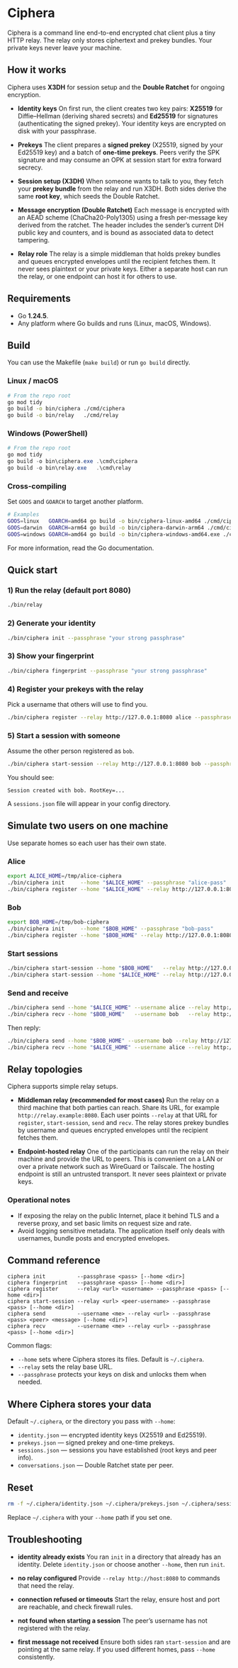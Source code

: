 # Ciphera

Ciphera is a command line end-to-end encrypted chat client plus a tiny HTTP relay. The relay only stores ciphertext and prekey bundles. Your private keys never leave your machine.

## How it works

Ciphera uses **X3DH** for session setup and the **Double Ratchet** for ongoing encryption.

* **Identity keys**
  On first run, the client creates two key pairs:
  **X25519** for Diffie–Hellman (deriving shared secrets) and **Ed25519** for signatures (authenticating the signed prekey).
  Your identity keys are encrypted on disk with your passphrase.

* **Prekeys**
  The client prepares a **signed prekey** (X25519, signed by your Ed25519 key) and a batch of **one-time prekeys**. Peers verify the SPK signature and may consume an OPK at session start for extra forward secrecy.

* **Session setup (X3DH)**
  When someone wants to talk to you, they fetch your **prekey bundle** from the relay and run X3DH. Both sides derive the same **root key**, which seeds the Double Ratchet.

* **Message encryption (Double Ratchet)**
  Each message is encrypted with an AEAD scheme (ChaCha20-Poly1305) using a fresh per-message key derived from the ratchet. The header includes the sender’s current DH public key and counters, and is bound as associated data to detect tampering.

* **Relay role**
  The relay is a simple middleman that holds prekey bundles and queues encrypted envelopes until the recipient fetches them. It never sees plaintext or your private keys. Either a separate host can run the relay, or one endpoint can host it for others to use.

## Requirements

* Go **1.24.5**.
* Any platform where Go builds and runs (Linux, macOS, Windows).

## Build

You can use the Makefile (`make build`) or run `go build` directly.

### Linux / macOS

```sh
# From the repo root
go mod tidy
go build -o bin/ciphera ./cmd/ciphera
go build -o bin/relay   ./cmd/relay
```

### Windows (PowerShell)

```powershell
# From the repo root
go mod tidy
go build -o bin\ciphera.exe .\cmd\ciphera
go build -o bin\relay.exe   .\cmd\relay
```

### Cross-compiling

Set `GOOS` and `GOARCH` to target another platform.

```sh
# Examples
GOOS=linux   GOARCH=amd64 go build -o bin/ciphera-linux-amd64 ./cmd/ciphera
GOOS=darwin  GOARCH=arm64 go build -o bin/ciphera-darwin-arm64 ./cmd/ciphera
GOOS=windows GOARCH=amd64 go build -o bin/ciphera-windows-amd64.exe ./cmd/ciphera
```

For more information, read the Go documentation.

## Quick start

### 1) Run the relay (default port 8080)

```sh
./bin/relay
```

### 2) Generate your identity

```sh
./bin/ciphera init --passphrase "your strong passphrase"
```

### 3) Show your fingerprint

```sh
./bin/ciphera fingerprint --passphrase "your strong passphrase"
```

### 4) Register your prekeys with the relay

Pick a username that others will use to find you.

```sh
./bin/ciphera register --relay http://127.0.0.1:8080 alice --passphrase "your strong passphrase"
```

### 5) Start a session with someone

Assume the other person registered as `bob`.

```sh
./bin/ciphera start-session --relay http://127.0.0.1:8080 bob --passphrase "your strong passphrase"
```

You should see:

```text
Session created with bob. RootKey=...
```

A `sessions.json` file will appear in your config directory.

## Simulate two users on one machine

Use separate homes so each user has their own state.

### Alice

```sh
export ALICE_HOME=/tmp/alice-ciphera
./bin/ciphera init     --home "$ALICE_HOME" --passphrase "alice-pass"
./bin/ciphera register --home "$ALICE_HOME" --relay http://127.0.0.1:8080 alice --passphrase "alice-pass"
```

### Bob

```sh
export BOB_HOME=/tmp/bob-ciphera
./bin/ciphera init     --home "$BOB_HOME" --passphrase "bob-pass"
./bin/ciphera register --home "$BOB_HOME" --relay http://127.0.0.1:8080 bob --passphrase "bob-pass"
```

### Start sessions

```sh
./bin/ciphera start-session --home "$BOB_HOME"   --relay http://127.0.0.1:8080 alice --passphrase "bob-pass"
./bin/ciphera start-session --home "$ALICE_HOME" --relay http://127.0.0.1:8080 bob   --passphrase "alice-pass"
```

### Send and receive

```sh
./bin/ciphera send --home "$ALICE_HOME" --username alice --relay http://127.0.0.1:8080 --passphrase "alice-pass" bob "hello bob"
./bin/ciphera recv --home "$BOB_HOME"   --username bob   --relay http://127.0.0.1:8080 --passphrase "bob-pass"
```

Then reply:

```sh
./bin/ciphera send --home "$BOB_HOME" --username bob --relay http://127.0.0.1:8080 --passphrase "bob-pass" alice "hi alice"
./bin/ciphera recv --home "$ALICE_HOME" --username alice --relay http://127.0.0.1:8080 --passphrase "alice-pass"
```

## Relay topologies

Ciphera supports simple relay setups.

* **Middleman relay (recommended for most cases)**
  Run the relay on a third machine that both parties can reach. Share its URL, for example `http://relay.example:8080`. Each user points `--relay` at that URL for `register`, `start-session`, `send` and `recv`. The relay stores prekey bundles by username and queues encrypted envelopes until the recipient fetches them.

* **Endpoint-hosted relay**
  One of the participants can run the relay on their machine and provide the URL to peers. This is convenient on a LAN or over a private network such as WireGuard or Tailscale. The hosting endpoint is still an untrusted transport. It never sees plaintext or private keys.

### **Operational notes**

* If exposing the relay on the public Internet, place it behind TLS and a reverse proxy, and set basic limits on request size and rate.
* Avoid logging sensitive metadata. The application itself only deals with usernames, bundle posts and encrypted envelopes.

## Command reference

```text
ciphera init          --passphrase <pass> [--home <dir>]
ciphera fingerprint   --passphrase <pass> [--home <dir>]
ciphera register      --relay <url> <username> --passphrase <pass> [--home <dir>]
ciphera start-session --relay <url> <peer-username> --passphrase <pass> [--home <dir>]
ciphera send          --username <me> --relay <url> --passphrase <pass> <peer> <message> [--home <dir>]
ciphera recv          --username <me> --relay <url> --passphrase <pass> [--home <dir>]
```

Common flags:

* `--home` sets where Ciphera stores its files. Default is `~/.ciphera`.
* `--relay` sets the relay base URL.
* `--passphrase` protects your keys on disk and unlocks them when needed.

## Where Ciphera stores your data

Default `~/.ciphera`, or the directory you pass with `--home`:

* `identity.json` — encrypted identity keys (X25519 and Ed25519).
* `prekeys.json` — signed prekey and one-time prekeys.
* `sessions.json` — sessions you have established (root keys and peer info).
* `conversations.json` — Double Ratchet state per peer.

## Reset

```sh
rm -f ~/.ciphera/identity.json ~/.ciphera/prekeys.json ~/.ciphera/sessions.json ~/.ciphera/conversations.json
```

Replace `~/.ciphera` with your `--home` path if you set one.

## Troubleshooting

* **identity already exists**
  You ran `init` in a directory that already has an identity. Delete `identity.json` or choose another `--home`, then run `init`.

* **no relay configured**
  Provide `--relay http://host:8080` to commands that need the relay.

* **connection refused or timeouts**
  Start the relay, ensure host and port are reachable, and check firewall rules.

* **not found when starting a session**
  The peer’s username has not registered with the relay.

* **first message not received**
  Ensure both sides ran `start-session` and are pointing at the same relay. If you used different homes, pass `--home` consistently.
